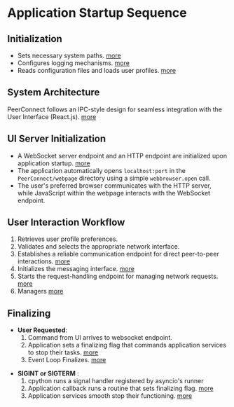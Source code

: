 # Application Startup Sequence

## Initialization

- Sets necessary system paths. [more](/docs/startup/README.md)
- Configures logging mechanisms. [more](/docs/logging/README.md)
- Reads configuration files and loads user profiles. [more](/docs/startup/README.md)

## System Architecture

PeerConnect follows an IPC-style design for seamless integration with the User Interface (React.js).
[more](/docs/core/README.md)

## UI Server Initialization

- A WebSocket server endpoint and an HTTP endpoint are initialized upon application startup. [more](/docs/conduit/README.md)
- The application automatically opens `localhost:port` in the `PeerConnect/webpage` directory using a simple `webbrowser.open` call.
- The user's preferred browser communicates with the HTTP server, while JavaScript within the webpage interacts with the WebSocket endpoint.

## User Interaction Workflow

1. Retrieves user profile preferences.
2. Validates and selects the appropriate network interface.
3. Establishes a reliable communication endpoint for direct peer-to-peer interactions. [more](/docs/core/README.md)
4. Initializes the messaging interface. [more](/docs/core/README.md)
5. Starts the request-handling endpoint for managing network requests. [more](/docs/core/README.md)
6. Managers [more](/docs/managers/README.md)

## Finalizing

* **User Requested**:
  1. Command from UI arrives to websocket endpoint.
  2. Application sets a finalizing flag that commands application services to stop their tasks. [more](/docs/core/README.md)
  3. Event Loop Finalizes. [more](/docs/core/README.md)

- **SIGINT or SIGTERM** :
  1. cpython runs a signal handler registered by asyncio's runner
  2. Application callback runs a routine that sets finalizing flag. [more](/docs/finalize/README.md)
  3. Application services smooth stop their functioning. [more](/docs/finalize/README.md)
